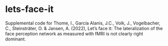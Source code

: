 # lets-face-it
Supplemental code for Thome, I., García Alanis, J.C., Volk, J., Vogelbacher, C., Steinsträter, O. &amp; Jansen, A. (2022),  Let’s face it: The lateralization of the face perception network as measured with fMRI is not clearly right dominant.
